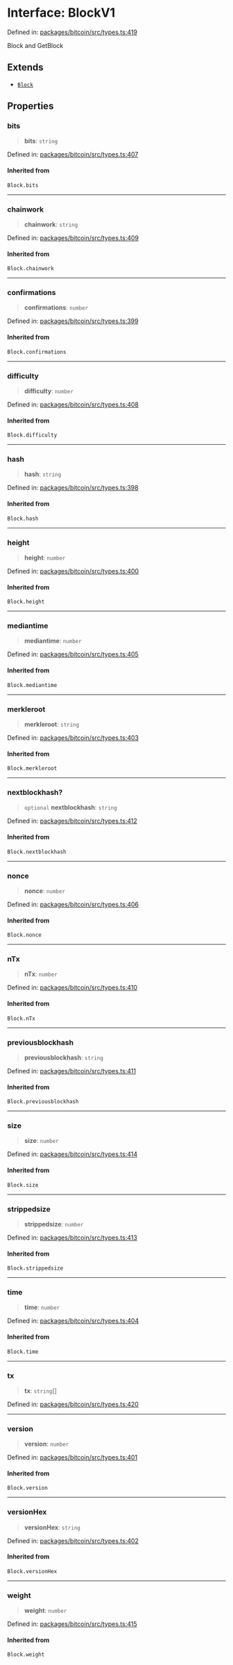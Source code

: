 # Interface: BlockV1

Defined in: [packages/bitcoin/src/types.ts:419](https://github.com/dcdpr/did-btcr2-js/blob/c82bc5c69016e1146a0c52c6e6b21621f5abd6d4/packages/bitcoin/src/types.ts#L419)

Block and GetBlock

## Extends

- [`Block`](../type-aliases/Block.md)

## Properties

### bits

> **bits**: `string`

Defined in: [packages/bitcoin/src/types.ts:407](https://github.com/dcdpr/did-btcr2-js/blob/c82bc5c69016e1146a0c52c6e6b21621f5abd6d4/packages/bitcoin/src/types.ts#L407)

#### Inherited from

`Block.bits`

***

### chainwork

> **chainwork**: `string`

Defined in: [packages/bitcoin/src/types.ts:409](https://github.com/dcdpr/did-btcr2-js/blob/c82bc5c69016e1146a0c52c6e6b21621f5abd6d4/packages/bitcoin/src/types.ts#L409)

#### Inherited from

`Block.chainwork`

***

### confirmations

> **confirmations**: `number`

Defined in: [packages/bitcoin/src/types.ts:399](https://github.com/dcdpr/did-btcr2-js/blob/c82bc5c69016e1146a0c52c6e6b21621f5abd6d4/packages/bitcoin/src/types.ts#L399)

#### Inherited from

`Block.confirmations`

***

### difficulty

> **difficulty**: `number`

Defined in: [packages/bitcoin/src/types.ts:408](https://github.com/dcdpr/did-btcr2-js/blob/c82bc5c69016e1146a0c52c6e6b21621f5abd6d4/packages/bitcoin/src/types.ts#L408)

#### Inherited from

`Block.difficulty`

***

### hash

> **hash**: `string`

Defined in: [packages/bitcoin/src/types.ts:398](https://github.com/dcdpr/did-btcr2-js/blob/c82bc5c69016e1146a0c52c6e6b21621f5abd6d4/packages/bitcoin/src/types.ts#L398)

#### Inherited from

`Block.hash`

***

### height

> **height**: `number`

Defined in: [packages/bitcoin/src/types.ts:400](https://github.com/dcdpr/did-btcr2-js/blob/c82bc5c69016e1146a0c52c6e6b21621f5abd6d4/packages/bitcoin/src/types.ts#L400)

#### Inherited from

`Block.height`

***

### mediantime

> **mediantime**: `number`

Defined in: [packages/bitcoin/src/types.ts:405](https://github.com/dcdpr/did-btcr2-js/blob/c82bc5c69016e1146a0c52c6e6b21621f5abd6d4/packages/bitcoin/src/types.ts#L405)

#### Inherited from

`Block.mediantime`

***

### merkleroot

> **merkleroot**: `string`

Defined in: [packages/bitcoin/src/types.ts:403](https://github.com/dcdpr/did-btcr2-js/blob/c82bc5c69016e1146a0c52c6e6b21621f5abd6d4/packages/bitcoin/src/types.ts#L403)

#### Inherited from

`Block.merkleroot`

***

### nextblockhash?

> `optional` **nextblockhash**: `string`

Defined in: [packages/bitcoin/src/types.ts:412](https://github.com/dcdpr/did-btcr2-js/blob/c82bc5c69016e1146a0c52c6e6b21621f5abd6d4/packages/bitcoin/src/types.ts#L412)

#### Inherited from

`Block.nextblockhash`

***

### nonce

> **nonce**: `number`

Defined in: [packages/bitcoin/src/types.ts:406](https://github.com/dcdpr/did-btcr2-js/blob/c82bc5c69016e1146a0c52c6e6b21621f5abd6d4/packages/bitcoin/src/types.ts#L406)

#### Inherited from

`Block.nonce`

***

### nTx

> **nTx**: `number`

Defined in: [packages/bitcoin/src/types.ts:410](https://github.com/dcdpr/did-btcr2-js/blob/c82bc5c69016e1146a0c52c6e6b21621f5abd6d4/packages/bitcoin/src/types.ts#L410)

#### Inherited from

`Block.nTx`

***

### previousblockhash

> **previousblockhash**: `string`

Defined in: [packages/bitcoin/src/types.ts:411](https://github.com/dcdpr/did-btcr2-js/blob/c82bc5c69016e1146a0c52c6e6b21621f5abd6d4/packages/bitcoin/src/types.ts#L411)

#### Inherited from

`Block.previousblockhash`

***

### size

> **size**: `number`

Defined in: [packages/bitcoin/src/types.ts:414](https://github.com/dcdpr/did-btcr2-js/blob/c82bc5c69016e1146a0c52c6e6b21621f5abd6d4/packages/bitcoin/src/types.ts#L414)

#### Inherited from

`Block.size`

***

### strippedsize

> **strippedsize**: `number`

Defined in: [packages/bitcoin/src/types.ts:413](https://github.com/dcdpr/did-btcr2-js/blob/c82bc5c69016e1146a0c52c6e6b21621f5abd6d4/packages/bitcoin/src/types.ts#L413)

#### Inherited from

`Block.strippedsize`

***

### time

> **time**: `number`

Defined in: [packages/bitcoin/src/types.ts:404](https://github.com/dcdpr/did-btcr2-js/blob/c82bc5c69016e1146a0c52c6e6b21621f5abd6d4/packages/bitcoin/src/types.ts#L404)

#### Inherited from

`Block.time`

***

### tx

> **tx**: `string`[]

Defined in: [packages/bitcoin/src/types.ts:420](https://github.com/dcdpr/did-btcr2-js/blob/c82bc5c69016e1146a0c52c6e6b21621f5abd6d4/packages/bitcoin/src/types.ts#L420)

***

### version

> **version**: `number`

Defined in: [packages/bitcoin/src/types.ts:401](https://github.com/dcdpr/did-btcr2-js/blob/c82bc5c69016e1146a0c52c6e6b21621f5abd6d4/packages/bitcoin/src/types.ts#L401)

#### Inherited from

`Block.version`

***

### versionHex

> **versionHex**: `string`

Defined in: [packages/bitcoin/src/types.ts:402](https://github.com/dcdpr/did-btcr2-js/blob/c82bc5c69016e1146a0c52c6e6b21621f5abd6d4/packages/bitcoin/src/types.ts#L402)

#### Inherited from

`Block.versionHex`

***

### weight

> **weight**: `number`

Defined in: [packages/bitcoin/src/types.ts:415](https://github.com/dcdpr/did-btcr2-js/blob/c82bc5c69016e1146a0c52c6e6b21621f5abd6d4/packages/bitcoin/src/types.ts#L415)

#### Inherited from

`Block.weight`
